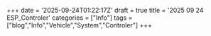 +++
date = '2025-09-24T01:22:17Z'
draft = true
title = '2025 09 24 ESP_Controler'
categories = ["Info"]
tags = ["blog","Info","Vehicle","System","Controler"]
+++
